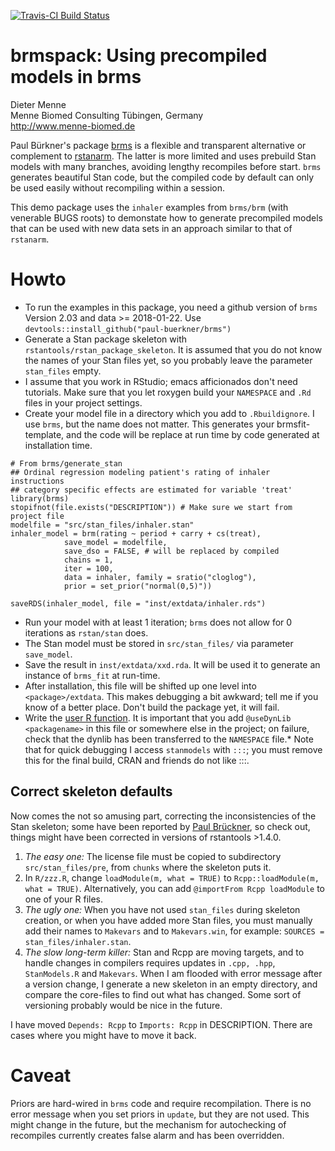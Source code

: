[![Travis-CI Build Status](https://travis-ci.org/dmenne/brmspack.svg?branch=master)](https://travis-ci.org/dmenne/brmspack)

brmspack: Using precompiled models in brms
===========================================


Dieter Menne   
Menne Biomed Consulting Tübingen, Germany    
http://www.menne-biomed.de   

Paul Bürkner's package [brms](https://github.com/paul-buerkner/brms) is a flexible and transparent alternative or complement to [rstanarm](https://github.com/stan-dev/rstanarm). The latter is more limited and uses prebuild Stan models with many branches, avoiding lengthy recompiles before start. `brms` generates beautiful Stan code, but the compiled code by default can only be used easily without recompiling within a session.

This demo package uses the `inhaler` examples from `brms/brm` (with venerable BUGS roots) to demonstate how to generate precompiled models that can be used with new data sets in an approach similar to that of `rstanarm`. 

# Howto

* To run the examples in this package, you need a github version of `brms` Version 2.03 and data >= 2018-01-22. Use `devtools::install_github("paul-buerkner/brms")`
* Generate a Stan package skeleton with `rstantools/rstan_package_skeleton`. It is assumed that you do not know the names of your Stan files yet, so you probably leave the parameter `stan_files` empty.
* I assume that you work in RStudio; emacs afficionados don't need tutorials. Make sure that you let roxygen build your `NAMESPACE` and `.Rd` files in your project settings.
* Create your model file in a directory which you add to `.Rbuildignore`. I use `brms`, but the name does not matter. This generates your brmsfit-template, and the code will be replace at run time by code generated at installation time.

```
# From brms/generate_stan
## Ordinal regression modeling patient's rating of inhaler instructions 
## category specific effects are estimated for variable 'treat'
library(brms)
stopifnot(file.exists("DESCRIPTION")) # Make sure we start from project file
modelfile = "src/stan_files/inhaler.stan"
inhaler_model = brm(rating ~ period + carry + cs(treat), 
            save_model = modelfile,
            save_dso = FALSE, # will be replaced by compiled 
            chains = 1,
            iter = 100,
            data = inhaler, family = sratio("cloglog"), 
            prior = set_prior("normal(0,5)"))

saveRDS(inhaler_model, file = "inst/extdata/inhaler.rds")
```

* Run your model with at least 1 iteration; `brms` does not allow for 0 iterations as `rstan/stan` does.
* The Stan model must be stored in `src/stan_files/` via parameter `save_model`. 
* Save the result in `inst/extdata/xxd.rda`. It will be used it to generate an instance of `brms_fit` at run-time. 
* After installation, this file will be shifted up one level into `<package>/extdata`. This makes debugging a bit awkward; tell me if you know of a better place. Don't build the package yet, it will fail.
* Write the [user R function](https://github.com/dmenne/brmspack/blob/master/R/run_inhaler.R). It is important that you add `@useDynLib <packagename>` in this file or somewhere else in the project; on failure, check that the dynlib has been transferred to the `NAMESPACE` file.* Note that for quick debugging I access `stanmodels` with `:::`; you must remove this for the final build, CRAN and friends do not like :::. 

## Correct skeleton defaults

Now comes the not so amusing part, correcting the inconsistencies of the Stan skeleton; some have been reported by [Paul Brückner](https://github.com/stan-dev/rstantools/issues/19), so check out, things might have been corrected in versions of rstantools >1.4.0.

1. _The easy one:_  The license file must be copied to subdirectory `src/stan_files/pre`, from `chunks` where the skeleton puts it.
2. In `R/zzz.R`, change  `loadModule(m, what = TRUE)` to `Rcpp::loadModule(m, what = TRUE)`. Alternatively, you can add `@importFrom Rcpp loadModule` to one of your R files.
3. _The ugly one:_ When you have not used `stan_files` during skeleton creation, or when you have added more Stan files, you must manually add their names to `Makevars` and to `Makevars.win`, for example: `SOURCES = stan_files/inhaler.stan`.
4.  _The slow long-term killer:_ Stan and Rcpp are moving targets, and to handle changes in compilers requires updates in `.cpp, .hpp`, `StanModels.R` and `Makevars`. When I am flooded with error message after a version change, I generate a new skeleton in an empty directory, and compare the core-files to find out what has changed. Some sort of versioning probably would be nice in the future.

I have moved `Depends: Rcpp` to `Imports: Rcpp` in DESCRIPTION. There are cases where you might have to move it back.

# Caveat

Priors are hard-wired in `brms` code and require recompilation. There is no error message when you set priors in `update`, but they are not used. This might change in the future, but the mechanism for autochecking of recompiles currently creates false alarm and has been overridden.



